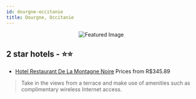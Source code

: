 ```yaml
---
id: dourgne-occitanie
title: Dourgne, Occitanie
---
```


<center><img src="https://i.travelapi.com/hotels/11000000/10560000/10556700/10556636/242ddd7b_z.jpg" alt="Featured Image" /></center>


##  2 star hotels - ⭐️⭐️

-    [Hotel Restaurant De La Montagne Noire](https://us.hurb.com/hotels/dourgne/hotel-restaurant-de-la-montagne-noire-JNP-JP602330?cmp=18055) Prices from R$345.89
   > Take in the views from a terrace and make use of amenities such as complimentary wireless Internet access.
